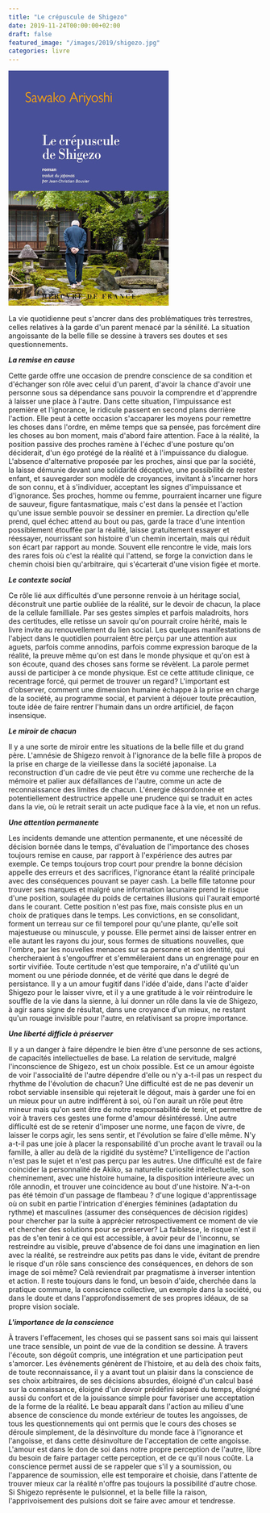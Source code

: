```yaml
---
title: "Le crépuscule de Shigezo"
date: 2019-11-24T00:00:00+02:00
draft: false
featured_image: "/images/2019/shigezo.jpg"
categories: livre
---
```

![Le crépuscule de Shigezo](/images/2019/shigezo.jpg)

La vie quotidienne peut s'ancrer dans des problématiques très terrestres, celles relatives à la garde d'un parent menacé par la sénilité. La situation angoissante de la belle fille se dessine à travers ses doutes et ses questionnements.

**_La remise en cause_**

Cette garde offre une occasion de prendre conscience de sa condition et d'échanger son rôle avec celui d'un parent, d'avoir la chance d'avoir une personne sous sa dépendance sans pouvoir la comprendre et d'apprendre à laisser une place à l'autre. Dans cette situation, l'impuissance est première et l'ignorance, le ridicule passent en second plans derrière l'action. Elle peut à cette occasion s'accaparer les moyens pour remettre les choses dans l'ordre, en même temps que sa pensée, pas forcément dire les choses au bon moment, mais d'abord faire attention. Face à la réalité, la position passive des proches ramène à l'échec d'une posture qu'on déciderait, d'un égo protégé de la réalité et à l'impuissance du dialogue. L'absence d'alternative proposée par les proches, ainsi que par la société, la laisse démunie devant une solidarité déceptive, une possibilité de rester enfant, et sauvegarder son modèle de croyances, invitant à s'incarner hors de son connu, et à s'individuer, acceptant les signes d'impuissance et d'ignorance. Ses proches, homme ou femme, pourraient incarner une figure de sauveur, figure fantasmatique, mais c'est dans la pensée et l'action qu'une issue semble pouvoir se dessiner en premier. La direction qu'elle prend, quel échec attend au bout ou pas, garde la trace d'une intention possiblement étouffée par la réalité, laisse gratuitement essayer et réessayer, nourrissant son histoire d'un chemin incertain, mais qui réduit son écart par rapport au monde. Souvent elle rencontre le vide, mais lors des rares fois où c'est la réalité qui l'attend, se forge la conviction dans le chemin choisi bien qu'arbitraire, qui s'écarterait d'une vision figée et morte.

**_Le contexte social_**

Ce rôle lié aux difficultés d'une personne renvoie à un héritage social, déconstruit une partie oubliée de la réalité, sur le devoir de chacun, la place de la cellule familliale. Par ses gestes simples et parfois maladroits, hors des certitudes, elle retisse un savoir qu'on pourrait croire hérité, mais le livre invite au renouvellement du lien social. Les quelques manifestations de l'abject dans le quotidien pourraient être perçu par une attention aux aguets, parfois comme annodins, parfois comme expression baroque de la réalité, la preuve même qu'on est dans le monde physique et qu'on est à son écoute, quand des choses sans forme se révèlent. La parole permet aussi de participer à ce monde physique. Est ce cette attitude clinique, ce recentrage forcé, qui permet de trouver un regard? L'important est d'observer, comment une dimension humaine échappe à la prise en charge de la société, au programme social, et parvient à déjouer toute précaution, toute idée de faire rentrer l'humain dans un ordre artificiel, de façon insensique.

**_Le miroir de chacun_**

Il y a une sorte de miroir entre les situations de la belle fille et du grand père. L'amnésie de Shigezo renvoit à l'ignorance de la belle fille à propos de la prise en charge de la vieillesse dans la société japonaise. La reconstruction d'un cadre de vie peut être vu comme une recherche de la mémoire et palier aux défaillances de l'autre, comme un acte de reconnaissance des limites de chacun. L'énergie désordonnée et potentiellement destructrice appelle une prudence qui se traduit en actes dans la vie, où le retrait serait un acte pudique face à la vie, et non un refus.

**_Une attention permanente_**

Les incidents demande une attention permanente, et une nécessité de décision bornée dans le temps, d'évaluation de l'importance des choses toujours remise en cause, par rapport à l'expérience des autres par exemple. Ce temps toujours trop court pour prendre la bonne décision appelle des erreurs et des sacrifices, l'ignorance étant la réalité principale avec des conséquences pouvant se payer cash. La belle fille tatonne pour trouver ses marques et malgré une information lacunaire prend le risque d'une position, soulagée du poids de certaines illusions qui l'aurait emporté dans le courant. Cette position n'est pas fixe, mais consiste plus en un choix de pratiques dans le temps. Les convictions, en se consolidant, forment un terreau sur ce fil temporel pour qu'une plante, qu'elle soit majestueuse ou minuscule, y pousse. Elle permet ainsi de laisser entrer en elle autant les rayons du jour, sous formes de situations nouvelles, que l'ombre, par les nouvelles menaces sur sa personne et son identité, qui chercheraient à s'engouffrer et s'emmêleraient dans un engrenage pour en sortir vivifiée. Toute certitude n'est que temporaire, n'a d'utilité qu'un moment ou une période donnée, et de vérité que dans le degré de persistance. Il y a un amour fugitif dans l'idée d'aide, dans l'acte d'aider Shigezo pour le laisser vivre, et il y a une gratitude à le voir réintroduire le souffle de la vie dans la sienne, à lui donner un rôle dans la vie de Shigezo, à agir sans signe de résultat, dans une croyance d'un mieux, ne restant qu'un rouage invisible pour l'autre, en relativisant sa propre importance.

**_Une liberté difficle à préserver_**

Il y a un danger à faire dépendre le bien être d'une personne de ses actions, de capacités intellectuelles de base. La relation de servitude, malgré l'inconscience de Shigezo, est un choix possible. Est ce un amour égoiste de voir l'associalité de l'autre dépendre d'elle ou n'y a-t-il pas un respect du rhythme de l'évolution de chacun? Une difficulté est de ne pas devenir un robot serviable insensible qui rejeterait le dégout, mais à garder une foi en un mieux pour un autre indifférent à soi, où l'on aurait un rôle peut être mineur mais qu'on sent être de notre responsabilité de tenir, et permettre de voir à travers ces gestes une forme d'amour désintéressé. Une autre difficulté est de se retenir d'imposer une norme, une façon de vivre, de laisser le corps agir, les sens sentir, et l'évolution se faire d'elle même. N'y a-t-il pas une joie à placer la responsabilité d'un proche avant le travail ou la famille, à aller au delà de la rigidité du système? L'intelligence de l'action n'est pas le sujet et n'est pas perçu par les autres. Une difficulté est de faire coincider la personnalité de Akiko, sa naturelle curiosité intellectuelle, son cheminement, avec une histoire humaine, la disposition intérieure avec un rôle annodin, et trouver une coincidence au bout d'une histoire. N'a-t-on pas été témoin d'un passage de flambeau ? d'une logique d'apprentissage où on subit en partie l'intrication d'énergies féminines (adaptation du rythme) et masculines (assumer des conséquences de décision rigides) pour chercher par la suite à apprécier retrospectivement ce moment de vie et chercher des solutions pour se préserver? La faiblesse, le risque n'est il pas de s'en tenir à ce qui est accessible, à avoir peur de l'inconnu, se restreindre au visible, preuve d'absence de foi dans une imagination en lien avec la réalité, se restreindre aux petits pas dans le vide, évitant de prendre le risque d'un rôle sans conscience des conséquences, en dehors de son image de soi même? Celà reviendrait par pragmatisme à inverser intention et action. Il reste toujours dans le fond, un besoin d'aide, cherchée dans la pratique commune, la conscience collective, un exemple dans la société, ou dans le doute et dans l'approfondissement de ses propres idéaux, de sa propre vision sociale.

**_L'importance de la conscience_**

À travers l'effacement, les choses qui se passent sans soi mais qui laissent une trace sensible, un point de vue de la condition se dessine. À travers l'écoute, son dégoût compris, une intégration et une participation peut s'amorcer. Les événements génèrent de l'histoire, et au delà des choix faits, de toute reconnaissance, il y a avant tout un plaisir dans la conscience de ses choix arbitraires, de ses décisions absurdes, éloigné d'un calcul basé sur la connaissance, éloigné d'un devoir prédéfini séparé du temps, éloigné aussi du confort et de la jouissance simple pour favoriser une acceptation de la forme de la réalité. Le beau apparaît dans l'action au milieu d'une absence de conscience du monde extérieur de toutes les angoisses, de tous les questionnements qui ont permis que le cours des choses se déroule simplement, de la désinvolture du monde face à l'ignorance et l'angoisse, et dans cette désinvolture de l'acceptation de cette angoisse. L'amour est dans le don de soi dans notre propre perception de l'autre, libre du besoin de faire partager cette perception, et de ce qu'il nous coûte. La conscience permet aussi de se rappeler que s'il y a soumission, ou l'apparence de soumission, elle est temporaire et choisie, dans l'attente de trouver mieux car la réalité n'offre pas toujours la possibilité d'autre chose. Si Shigezo représente le pulsionnel, et la belle fille la raison, l'apprivoisement des pulsions doit se faire avec amour et tendresse.